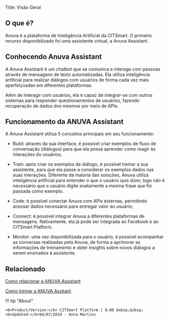 Title: Visão Geral


O que é?
--------

Anuva é a plataforma de Inteligência Artificial da CITSmart. O primeiro recurso disponibilizado foi uma assistente virtual, a Anuva Assistant.

Conhecendo Anuva Assistant
-----------------------

A Anuva Assistant é um chatbot que se comunica e interage com pessoas através de mensagens de texto automatizadas. Ela utiliza inteligência artificial para realizar diálogos com usuários de forma cada vez mais aperfeiçoadas em diferentes plataformas.

Além de interagir com usuários, ela é capaz de integrar-se com outros sistemas para responder questionamentos de usuários, fazendo recuperação de dados dos mesmos por meio de APIs.

Funcionamento da ANUVA Assistant
----------------------------

A Anuva Assistant utiliza 5 conceitos principais em seu funcionamento:

- Build: através da sua interface, é possível criar exemplos de fluxo de conversação (diálogos) para que ela possa aprender como reagir às interações do usuários;

- Train: após criar os exemplos de diálogo, é possível treinar a sua assistente, para que ela passe a considerar os exemplos dados nas suas interações. Diferente da maioria das soluções, Anuva utiliza inteligência artificial para entender o que o usuário quis dizer, logo não é necessário que o usuário digite exatamente a mesma frase que foi passada como exemplo.

- Code: é possível conectar Anuva com APIs externas, permitindo acessar dados necessário para entregar valor ao usuário;

- Connect: é possível integrar Anuva a diferentes plataformas de mensagens. Nativamente, ela já pode ser integrada ao Facebook e ao CITSmart Platform.

- Monitor: uma vez disponibilizada para o usuário, é possível acompanhar as conversas realizadas pela Anuva, de forma a aprimorar as informações de treinamento e obter insights sobre novos diálogos a serem ensinados à assistente.

Relacionado
----------

[Como relacionar a ANUVA Assistant](  )

[Como treinar a ANUVA Assitant](  )

!!! tip "About"

    <b>Product/Version:</b> CITSmart Platform | 8.00 &nbsp;&nbsp;
    <b>Updated:</b>04/07/2019 - Anna Martins

